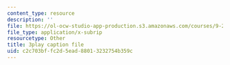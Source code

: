 ```yaml
---
content_type: resource
description: ''
file: https://ol-ocw-studio-app-production.s3.amazonaws.com/courses/9-20-animal-behavior-fall-2013/c2c703bffc2d5ead88013232754b359c_472227.vtt
file_type: application/x-subrip
resourcetype: Other
title: 3play caption file
uid: c2c703bf-fc2d-5ead-8801-3232754b359c
---
```

